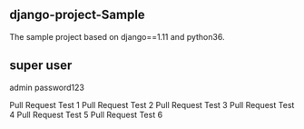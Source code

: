 django-project-Sample
---------------------
The sample project based on django==1.11 and python36.


super user
----------
admin
password123

Pull Request Test 1
Pull Request Test 2
Pull Request Test 3
Pull Request Test 4
Pull Request Test 5
Pull Request Test 6
